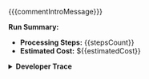 {{{commentIntroMessage}}}

**Run Summary:**

- **Processing Steps:** {{stepsCount}}
- **Estimated Cost:** ${{estimatedCost}}

<details><summary><strong>Developer Trace</strong></summary>
<p>

```text
{{#each detailedTrace}}
{{this.message}}
{{/each}}
```

</p>
</details>
